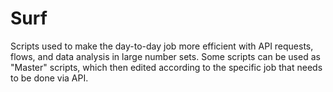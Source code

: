 # Surf
Scripts used to make the day-to-day job more efficient with API requests, flows, and data analysis in large number sets.
Some scripts can be used as "Master" scripts, which then edited according to the specific job that needs to be done via API.
